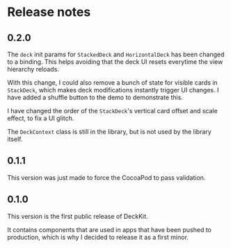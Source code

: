 # Release notes


## 0.2.0

The `deck` init params for `StackedDeck` and `HorizontalDeck` has been changed to a binding. This helps avoiding that the deck UI resets everytime the view hierarchy reloads.

With this change, I could also remove a bunch of state for visible cards in `StackDeck`, which makes deck modifications instantly trigger UI changes. I have added a shuffle button to the demo to demonstrate this.

I have changed the order of the `StackDeck`'s vertical card offset and scale effect, to fix a UI glitch. 

The `DeckContext` class is still in the library, but is not used by the library itself.


## 0.1.1

This version was just made to force the CocoaPod to pass validation. 


## 0.1.0

This version is the first public release of DeckKit. 

It contains components that are used in apps that have been pushed to production, which is why I decided to release it as a first minor.
